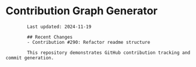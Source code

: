 # Contribution Graph Generator
            
            Last updated: 2024-11-19
            
            ## Recent Changes
            - Contribution #290: Refactor readme structure
            
            This repository demonstrates GitHub contribution tracking and commit generation.
        